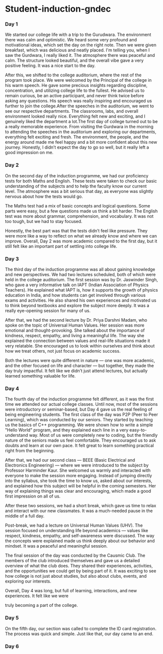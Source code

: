 # Student-induction-gndec
### Day 1

We started our college life with a trip to the Gurudwara. The environment there was calm and optimistic. We heard some very profound and motivational ideas, which set the day on the right note. Then we were given breakfast, which was delicious and neatly placed.
I'm telling you, when I saw the Gurdwara, I really liked it. The atmosphere there was peaceful and calm. The structure looked beautiful, and the overall vibe gave a very positive feeling. It was a nice start to the day.

After this, we shifted to the college auditorium, where the rest of the program took place. We were welcomed by the Principal of the college in his warm speech. He gave some precious insights regarding discipline, concentration, and utilizing college life to the fullest. He advised us to remain curious, be an active participant, and never think twice before asking any questions. His speech was really inspiring and encouraged us further to join the college.After the speeches in the auditorium, we went to see our respective departments. The classrooms, labs, and overall environment looked really nice. Everything felt new and exciting, and I genuinely liked the department a lot.The first day of college turned out to be a really memorable experience. From visiting the Gurdwara in the morning to attending the speeches in the auditorium and exploring our departments, everything felt exciting and fresh. The environment, the people, and the energy around made me feel happy and a bit more confident about this new journey. Honestly, I didn’t expect the day to go so well, but it really left a good impression on me.

### Day 2

On the second day of the induction programme, we had our proficiency tests for both Maths and English. These tests were taken to check our basic understanding of the subjects and to help the faculty know our current level. The atmosphere was a bit serious that day, as everyone was slightly nervous about how the tests would go.

The Maths test had a mix of basic concepts and logical questions. Some parts were easy, but a few questions made us think a bit harder. The English test was more about grammar, comprehension, and vocabulary. It was not too tough, but we had to stay focused.

Honestly, the best part was that the tests didn’t feel like pressure. They were more like a way to reflect on what we already know and where we can improve. Overall, Day 2 was more academic compared to the first day, but it still felt like an important part of settling into college life.

### Day 3

The third day of the induction programme was all about gaining knowledge and new perspectives. We had two lectures scheduled, both of which were held in the college auditorium. The first session was by Dr. Jaswinder Singh, who gave a very informative talk on IAPT (Indian Association of Physics Teachers). He explained what IAPT is, how it supports the growth of physics education in India, and how students can get involved through various exams and activities. He also shared his own experiences and motivated us to think beyond textbooks and explore the subject more deeply. It was a really eye-opening session for many of us.

After that, we had the second lecture by Dr. Priya Darshni Madam, who spoke on the topic of Universal Human Values. Her session was more emotional and thought-provoking. She talked about the importance of kindness, respect, empathy, and living a meaningful life. The way she explained the connection between values and real-life situations made it very relatable. She encouraged us to look within ourselves and think about how we treat others, not just focus on academic success.

Both the lectures were quite different in nature — one was more academic, and the other focused on life and character — but together, they made the day truly impactful. It felt like we didn’t just attend lectures, but actually learned something valuable for life.
### Day 4

The fourth day of the induction programme felt different, as it was the first time we attended our actual college classes. Until now, most of the sessions were introductory or seminar-based, but Day 4 gave us the real feeling of being engineering students. The first class of the day was P2P (Peer to Peer Learning), which was conducted by our seniors. They started by teaching us the basics of C++ programming. We were shown how to write a simple "Hello World" program, and they explained each line in a very easy-to-understand way. Most of us were completely new to coding, but the friendly nature of the seniors made us feel comfortable. They encouraged us to ask doubts and learn at our own pace. It felt great to learn something practical right from the beginning.

After that, we had our second class — BEEE (Basic Electrical and Electronics Engineering) — where we were introduced to the subject by Professor Harminder Kaur. She welcomed us warmly and interacted with everyone to make the session more engaging. Instead of jumping directly into the syllabus, she took the time to know us, asked about our interests, and explained how this subject will be helpful in the coming semesters. Her way of explaining things was clear and encouraging, which made a good first impression on all of us.

After these two sessions, we had a short break, which gave us time to relax and interact with our new classmates. It was a much-needed pause in the middle of a full day.

Post-break, we had a lecture on Universal Human Values (UHV). The session focused on understanding life beyond academics — values like respect, kindness, empathy, and self-awareness were discussed. The way the concepts were explained made us think deeply about our behavior and mindset. It was a peaceful and meaningful session.

The final session of the day was conducted by the Causmic Club. The members of the club introduced themselves and gave us a detailed overview of what the club does. They shared their experiences, activities, and the opportunities we could get by being part of it. It was exciting to see how college is not just about studies, but also about clubs, events, and exploring our interests.

Overall, Day 4 was long, but full of learning, interactions, and new experiences. It felt like we were 

truly becoming a part of the college.


### Day 5
On the fifth day, our section was called to complete the ID card registration. The process was quick and simple. Just like that, our day came to an end.


### Day 6

